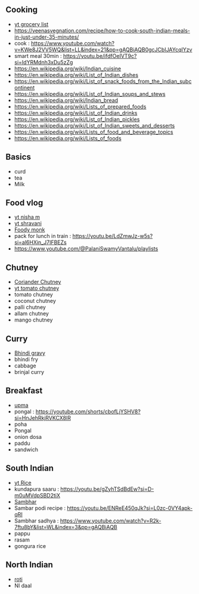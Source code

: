 
## Cooking
* [yt grocery list](https://www.youtube.com/watch?v=9bCkz-P8mLA&list=PLmMyXRtEtJEba7aQjFMh0E-sI8KPcC6Ds&index=1&pp=gAQBiAQB)
* https://veenasvegnation.com/recipe/how-to-cook-south-indian-meals-in-just-under-35-minutes/
* cook : https://www.youtube.com/watch?v=KWe8J2VV5WQ&list=LL&index=21&pp=gAQBiAQB0gcJCbIJAYcqIYzv
* smart meal 30min : https://youtu.be/ifdfOeIVT9c?si=IdYRMdnh3xDu5zZg
* https://en.wikipedia.org/wiki/Indian_cuisine
* https://en.wikipedia.org/wiki/List_of_Indian_dishes
* https://en.wikipedia.org/wiki/List_of_snack_foods_from_the_Indian_subcontinent
* https://en.wikipedia.org/wiki/List_of_Indian_soups_and_stews
* https://en.wikipedia.org/wiki/Indian_bread
* https://en.wikipedia.org/wiki/Lists_of_prepared_foods
* https://en.wikipedia.org/wiki/List_of_Indian_drinks
* https://en.wikipedia.org/wiki/List_of_Indian_pickles
* https://en.wikipedia.org/wiki/List_of_Indian_sweets_and_desserts
* https://en.wikipedia.org/wiki/Lists_of_food_and_beverage_topics
* https://en.wikipedia.org/wiki/Lists_of_foods

## Basics
* curd
* tea
* Milk

## Food vlog
* [yt nisha m](https://www.youtube.com/watch?v=kRjU6rZ0ni4&list=PLmMyXRtEtJEba7aQjFMh0E-sI8KPcC6Ds&index=1&pp=gAQBiAQB)
* [yt shravani](https://www.youtube.com/watch?v=S1aPK4QwfAU&list=PLmMyXRtEtJEba7aQjFMh0E-sI8KPcC6Ds&index=2&pp=gAQBiAQB)
* [Foody monk](https://youtu.be/slRYtTwZyhg?si=NWmcw3rMLpKQ9PYt)
* pack for lunch in train : https://youtu.be/LdZmwJz-w5s?si=al6HXin_J7IFBEZs
* https://www.youtube.com/@PalaniSwamyVantalu/playlists

## Chutney
* [Coriander Chutney](https://www.indianhealthyrecipes.com/coriander-coconut-chutney/)
* [yt tomato chutney](https://www.youtube.com/watch?v=5WmofqHvGIQ&list=PLmMyXRtEtJEba7aQjFMh0E-sI8KPcC6Ds&index=3&pp=gAQBiAQB)
* tomato chutney
* coconut chutney
* palli chutney
* allam chutney 
* mango chutney

## Curry
* [Bhindi gravy](https://www.vegrecipesofindia.com/bhindi-masala-gravy-recipe/)
* bhindi fry
* cabbage
* brinjal curry


## Breakfast
* [upma](https://www.tarladalal.com/upma--quick-upma-recipe-breakfast-upma-38658r)
* pongal : https://youtube.com/shorts/cbofLjYSHV8?si=HnJehRkjRVKCX8lR
* poha 
* Pongal 
* onion dosa
* paddu
* sandwich


## South Indian
* [yt Rice](https://www.youtube.com/watch?v=bP0vOcIarKM&list=PLmMyXRtEtJEba7aQjFMh0E-sI8KPcC6Ds&index=2&pp=gAQBiAQB)
* kundapura saaru : https://youtu.be/gZyhTSdBdEw?si=D-m0uMVdpSBD2tiX
* [Sambhar](https://www.indianhealthyrecipes.com/andhra-sambar-recipe-how-to-make-south-indian-sambar/)
* Sambar podi recipe : https://youtu.be/ENReE450qJk?si=L0zc-0VY4apk-qRI
* Sambhar sadhya : https://www.youtube.com/watch?v=R2k-7ftu8bY&list=WL&index=3&pp=gAQBiAQB
* pappu
* rasam
* gongura rice

## North Indian
* [roti](https://www.cookwithmanali.com/roti-recipe/)
* NI daal

